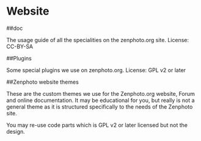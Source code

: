 Website
=======

##doc

The usage guide of all the specialities on the zenphoto.org site. License: CC-BY-SA

##Plugins

Some special plugins we use on zenphoto.org. License: GPL v2 or later

##Zenphoto website themes

These are the custom themes we use for the Zenphoto.org website, Forum and online documentation. It may be educational for you, but really is not a general theme as it is structured specifically to the needs of the Zenphoto site. 

You may re-use code parts which is GPL v2 or later licensed but not the design.